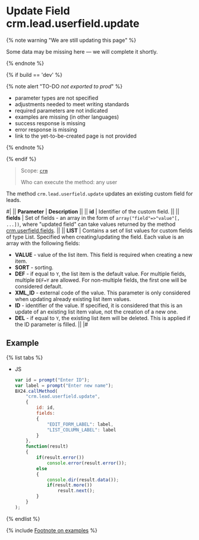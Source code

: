 # Update Field crm.lead.userfield.update

{% note warning "We are still updating this page" %}

Some data may be missing here — we will complete it shortly.

{% endnote %}

{% if build == 'dev' %}

{% note alert "TO-DO _not exported to prod_" %}

- parameter types are not specified
- adjustments needed to meet writing standards
- required parameters are not indicated
- examples are missing (in other languages)
- success response is missing
- error response is missing
- link to the yet-to-be-created page is not provided

{% endnote %}

{% endif %}

> Scope: [`crm`](../../../scopes/permissions.md)
>
> Who can execute the method: any user

The method `crm.lead.userfield.update` updates an existing custom field for leads.

#|
|| **Parameter** | **Description** ||
|| **id** | Identifier of the custom field. ||
|| **fields** | Set of fields - an array in the form of `array("field"=>"value"[, ...])`, where "updated field" can take values returned by the method [crm.userfield.fields](.). ||
|| **LIST** | Contains a set of list values for custom fields of type List. Specified when creating/updating the field. Each value is an array with the following fields: 
- **VALUE** - value of the list item. This field is required when creating a new item. 
- **SORT** - sorting. 
- **DEF** - if equal to `Y`, the list item is the default value. For multiple fields, multiple `DEF=Y` are allowed. For non-multiple fields, the first one will be considered default. 
- **XML_ID** - external code of the value. This parameter is only considered when updating already existing list item values. 
- **ID** - identifier of the value. If specified, it is considered that this is an update of an existing list item value, not the creation of a new one. 
- **DEL** - if equal to `Y`, the existing list item will be deleted. This is applied if the ID parameter is filled. ||
|#

## Example

{% list tabs %}

- JS

    ```js
    var id = prompt("Enter ID");
    var label = prompt("Enter new name");
    BX24.callMethod(
        "crm.lead.userfield.update",
        {
            id: id,
            fields:
            {
                "EDIT_FORM_LABEL": label,
                "LIST_COLUMN_LABEL": label
            }
        },
        function(result)
        {
            if(result.error())
                console.error(result.error());
            else
            {
                console.dir(result.data());
                if(result.more())
                    result.next();
            }
        }
    );
    ```

{% endlist %}


{% include [Footnote on examples](../../../../_includes/examples.md) %}